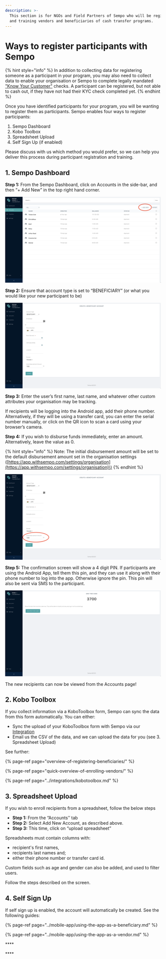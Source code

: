 ```yaml
---
description: >-
  This section is for NGOs and Field Partners of Sempo who will be registering
  and training vendors and beneficiaries of cash transfer programs.
---
```


# Ways to register participants with Sempo

{% hint style="info" %}
In addition to collecting data for registering someone as a participant in your program, you may also need to collect data to enable your organisation or Sempo to complete legally mandated[ "Know Your Customer"](../policies-and-security/kyc.md) checks. A participant can be registered, but not able to cash out, if they have not had their KYC check completed yet.
{% endhint %}

Once you have identified participants for your program, you will be wanting to register them as participants. Sempo enables four ways to register participants:

1. Sempo Dashboard 
2. Kobo Toolbox
3. Spreadsheet Upload
4. Self Sign Up \(if enabled\)

Please discuss with us which method you would prefer, so we can help you deliver this process during participant registration and training.

## 1.  Sempo Dashboard

**Step 1:** From the Sempo Dashboard, click on Accounts in the side-bar, and then “+ Add New” in the top right hand corner.

![](../.gitbook/assets/screen-shot-2020-09-08-at-10.38.42-am.png)

**Step 2:** Ensure that account type is set to “BENEFICIARY”  \(or what you would like your new participant to be\)

![](../.gitbook/assets/screen-shot-2020-09-10-at-2.05.50-pm.png)

**Step 3:** Enter the user’s first name,  last name, and whatever other custom attributes your organisation may be tracking. 

If recipients will be logging into the Android app, add their phone number.  Alternatively, if they will be using a transfer card, you can enter the serial number manually, or click on the QR icon to scan a card using your browser’s camera.

**Step 4:** If you wish to disburse funds immediately, enter an amount. Alternatively, leave the value as 0.

{% hint style="info" %}
Note: The initial disbursement amount will be set to the default disbursement amount set in the organisation settings \([https://app.withsempo.com/settings/organisation](https://app.withsempo.com/settings/organisation)\)
{% endhint %}

![](../.gitbook/assets/screen-shot-2020-09-08-at-10.42.24-am.png)

**Step 5:** The confirmation screen will show a 4 digit PIN. If participants are using the Android App, tell them this pin, and they can use it along with their phone number to log into the app. Otherwise ignore the pin. This pin will also be sent via SMS to the participant.

![](../.gitbook/assets/screen-shot-2020-09-10-at-2.08.23-pm.png)

The new recipients can now be viewed from the Accounts page!

## 2. Kobo Toolbox

If you collect information via a KoboToolbox form, Sempo can sync the data from this form automatically. You can either:

* Sync the upload of your KoboToolbox form with Sempo via our [Integration](../integrations/kobotoolbox.md#linking-a-form-to-sempo)
* Email us the CSV of the data, and we can upload the data for you \(see 3. Spreadsheet Upload\)

See further:

{% page-ref page="overview-of-registering-beneficiaries/" %}

{% page-ref page="quick-overview-of-enrolling-vendors/" %}

{% page-ref page="../integrations/kobotoolbox.md" %}

## 3. Spreadsheet Upload

If you wish to enroll recipients from a spreadsheet, follow the below steps

* **Step 1:** From the “Accounts’’ tab
* **Step 2:** Select Add New Account, as described above.
* **Step 3:** This time, click on “upload spreadsheet”

Spreadsheets must contain columns with: 

* recipient's first names, 
* recipients last names and; 
* either their phone number or transfer card id.

Custom fields such as age and gender can also be added, and used to filter users.

Follow the steps described on the screen.

## 4. Self Sign Up

If self sign up is enabled, the account will automatically be created. See the following guides:

{% page-ref page="../mobile-app/using-the-app-as-a-beneficiary.md" %}

{% page-ref page="../mobile-app/using-the-app-as-a-vendor.md" %}



\*\*\*\*

\*\*\*\*



